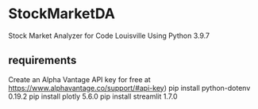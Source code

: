 # StockMarketDA
Stock Market Analyzer for Code Louisville
Using Python 3.9.7

## requirements
Create an Alpha Vantage API key for free at https://www.alphavantage.co/support/#api-key)
pip install python-dotenv 0.19.2
pip install plotly 5.6.0
pip install streamlit 1.7.0